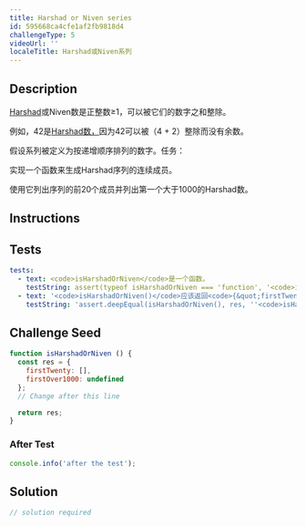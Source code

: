 ```yaml
---
title: Harshad or Niven series
id: 595668ca4cfe1af2fb9818d4
challengeType: 5
videoUrl: ''
localeTitle: Harshad或Niven系列
---
```


## Description
<section id="description"><p> <a href="http://mathworld.wolfram.com/HarshadNumber.html" title="链接：http：//mathworld.wolfram.com/HarshadNumber.html">Harshad</a>或Niven数是正整数≥1，可以被它们的数字之和整除。 </p><p>例如，42是<a href="http://rosettacode.org/wiki/oeis:A005349" title="OEIS：A005349">Harshad数，</a>因为42可以被（4 + 2）整除而没有余数。 </p>假设系列被定义为按递增顺序排列的数字。任务： <p>实现一个函数来生成Harshad序列的连续成员。 </p><p>使用它列出序列的前20个成员并列出第一个大于1000的Harshad数。 </p></section>

## Instructions
<section id="instructions">
</section>

## Tests
<section id='tests'>

```yml
tests:
  - text: <code>isHarshadOrNiven</code>是一个函数。
    testString: assert(typeof isHarshadOrNiven === 'function', '<code>isHarshadOrNiven</code> is a function.');
  - text: '<code>isHarshadOrNiven()</code>应该返回<code>{&quot;firstTwenty&quot;: [1, 2, 3, 4, 5, 6, 7, 8, 9, 10, 12, 18, 20, 21, 24, 27, 30, 36, 40, 42],&quot;firstOver1000&quot;: 1002}</code>'
    testString: 'assert.deepEqual(isHarshadOrNiven(), res, ''<code>isHarshadOrNiven()</code> should return <code>{"firstTwenty": [1, 2, 3, 4, 5, 6, 7, 8, 9, 10, 12, 18, 20, 21, 24, 27, 30, 36, 40, 42],"firstOver1000": 1002}</code>'');'

```

</section>

## Challenge Seed
<section id='challengeSeed'>

<div id='js-seed'>

```js
function isHarshadOrNiven () {
  const res = {
    firstTwenty: [],
    firstOver1000: undefined
  };
  // Change after this line

  return res;
}

```

</div>


### After Test
<div id='js-teardown'>

```js
console.info('after the test');
```

</div>

</section>

## Solution
<section id='solution'>

```js
// solution required
```
</section>
